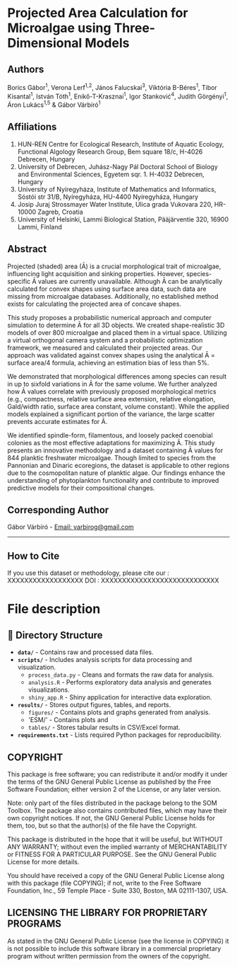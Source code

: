 # Projected Area Calculation for Microalgae using Three-Dimensional Models

## Authors
Borics Gábor<sup>1</sup>, Verona Lerf<sup>1,2</sup>, János Falucskai<sup>3</sup>, Viktória B-Béres<sup>1</sup>, Tibor Kisantal<sup>1</sup>, István Tóth<sup>1</sup>, Enikő-T-Krasznai<sup>1</sup>, Igor Stanković<sup>4</sup>, Judith Görgényi<sup>1</sup>, Áron Lukács<sup>1,5</sup> & Gábor Várbíró<sup>1</sup>

## Affiliations
1. HUN-REN Centre for Ecological Research, Institute of Aquatic Ecology, Functional Algology Research Group, Bem square 18/c, H-4026 Debrecen, Hungary  
2. University of Debrecen, Juhász-Nagy Pál Doctoral School of Biology and Environmental Sciences, Egyetem sqr. 1. H-4032 Debrecen, Hungary  
3. University of Nyíregyháza, Institute of Mathematics and Informatics, Sóstói str 31/B, Nyíregyháza, HU-4400 Nyíregyháza, Hungary  
4. Josip Juraj Strossmayer Water Institute, Ulica grada Vukovara 220, HR-10000 Zagreb, Croatia  
5. University of Helsinki, Lammi Biological Station, Pääjärventie 320, 16900 Lammi, Finland  

## Abstract
Projected (shaded) area (Ā) is a crucial morphological trait of microalgae, influencing light acquisition and sinking properties. However, species-specific Ā values are currently unavailable. Although Ā can be analytically calculated for convex shapes using surface area data, such data are missing from microalgae databases. Additionally, no established method exists for calculating the projected area of concave shapes.

This study proposes a probabilistic numerical approach and computer simulation to determine Ā for all 3D objects. We created shape-realistic 3D models of over 800 microalgae and placed them in a virtual space. Utilizing a virtual orthogonal camera system and a probabilistic optimization framework, we measured and calculated their projected areas. Our approach was validated against convex shapes using the analytical Ā = surface area/4 formula, achieving an estimation bias of less than 5%.

We demonstrated that morphological differences among species can result in up to sixfold variations in Ā for the same volume. We further analyzed how Ā values correlate with previously proposed morphological metrics (e.g., compactness, relative surface area extension, relative elongation, Gald/width ratio, surface area constant, volume constant). While the applied models explained a significant portion of the variance, the large scatter prevents accurate estimates for Ā.

We identified spindle-form, filamentous, and loosely packed coenobial colonies as the most effective adaptations for maximizing Ā. This study presents an innovative methodology and a dataset containing Ā values for 844 planktic freshwater microalgae. Though limited to species from the Pannonian and Dinaric ecoregions, the dataset is applicable to other regions due to the cosmopolitan nature of planktic algae. Our findings enhance the understanding of phytoplankton functionality and contribute to improved predictive models for their compositional changes.

## Corresponding Author
Gábor Várbíró - [Email: varbirog@gmail.com](mailto:varbirog@gmail.com)

---

## How to Cite
If you use this dataset or methodology, please cite our : XXXXXXXXXXXXXXXXXX
DOI : XXXXXXXXXXXXXXXXXXXXXXXXXXXX

#  File description 

## 📁 Directory Structure

- **`data/`** - Contains raw and processed data files.  
- **`scripts/`** - Includes analysis scripts for data processing and visualization.  
  - `process_data.py` - Cleans and formats the raw data for analysis.  
  - `analysis.R` - Performs exploratory data analysis and generates visualizations.  
  - `shiny_app.R` - Shiny application for interactive data exploration.  
- **`results/`** - Stores output figures, tables, and reports.  
  - `figures/` - Contains plots and graphs generated from analysis.
  - 'ESM/' -   Contains plots and
  - `tables/` - Stores tabular results in CSV/Excel format.  
- **`requirements.txt`** - Lists required Python packages for reproducibility.  


## COPYRIGHT

This package is free software; you can redistribute it and/or modify it under the terms of the GNU General Public License as published by the Free Software Foundation; either version 2 of the License, or any later version.

Note: only part of the files distributed in the package belong to the SOM Toolbox. The package also contains contributed files, which may have their own copyright notices. If not, the GNU General Public License holds for them, too, but so that the author(s) of the file have the Copyright.

This package is distributed in the hope that it will be useful, but WITHOUT ANY WARRANTY; without even the implied warranty of MERCHANTABILITY or FITNESS FOR A PARTICULAR PURPOSE. See the GNU General Public License for more details.

You should have received a copy of the GNU General Public License along with this package (file COPYING); if not, write to the Free Software Foundation, Inc., 59 Temple Place - Suite 330, Boston, MA 02111-1307, USA.
## LICENSING THE LIBRARY FOR PROPRIETARY PROGRAMS
As stated in the GNU General Public License (see the license in COPYING) it is not possible to include this software library in a commercial proprietary program without written permission from the owners of the copyright.
